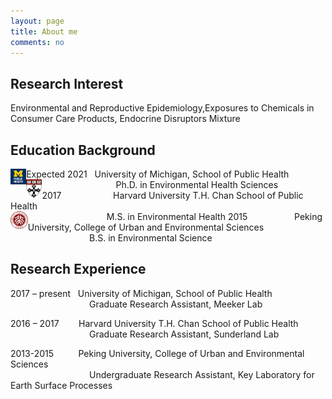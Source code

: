 ```yaml
---
layout: page
title: About me
comments: no
---
```


<!--we are changing here into About me-->

Research Interest
-----------------

Environmental and Reproductive Epidemiology,Exposures to Chemicals in Consumer Care Products, Endocrine Disruptors Mixture


Education Background
--------------------

<img align="left" src="/media/image/sph.png" height="5%" width="5%">
Expected 2021   University of Michigan, School of Public Health<br/>
                                Ph.D. in Environmental Health Sciences 

<img align="left" src="/media/image/hsph.png" height="5%" width="5%">
                
2017                      Harvard University T.H. Chan School of Public Health<br/>
                                   M.S. in Environmental Health

<img align="left" src="/media/image/pku.png" height="5.5%" width="5.5%">
2015                       Peking University, College of Urban and Environmental Sciences<br/>
                                   B.S. in Environmental Science<br/>
                                   


Research Experience
-----------------------
2017 – present     University of Michigan, School of Public Health<br/>
                                   Graduate Research Assistant, Meeker Lab 
                
2016 – 2017        Harvard University T.H. Chan School of Public Health<br/>
                                   Graduate Research Assistant, Sunderland Lab
                          
2013-2015           Peking University, College of Urban and Environmental Sciences<br/>
                                    Undergraduate Research Assistant, Key Laboratory for Earth Surface Processes
  





